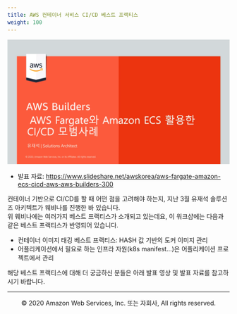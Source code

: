 ```yaml
---
title: AWS 컨테이너 서비스 CI/CD 베스트 프랙티스
weight: 100
---
```



[![AWS Fargate와 Amazon ECS를 사용한 CI/CD 베스트 프랙티스](/static/images/70-appendix/cicd-bp.png)](https://youtu.be/4KmB0BIM9dI)
* 발표 자료: https://www.slideshare.net/awskorea/aws-fargate-amazon-ecs-cicd-aws-aws-builders-300

컨테이너 기반으로 CI/CD를 할 때 어떤 점을 고려해야 하는지, 지난 3월 유재석 솔루션즈 아키텍트가 웨비나를 진행한 바 있습니다.  
위 웨비나에는 여러가지 베스트 프랙티스가 소개되고 있는데요, 이 워크샵에는 다음과 같은 베스트 프랙티스가 반영되어 있습니다.

- 컨테이너 이미지 태깅 베스트 프랙티스: HASH 값 기반의 도커 이미지 관리
- 어플리케이션에서 필요로 하는 인프라 자원(k8s manifest...)은 어플리케이션 프로젝트에서 관리

해당 베스트 프랙티스에 대해 더 궁금하신 분들은 아래 발표 영상 및 발표 자료를 참고하시기 바랍니다.



---
<p align="center">
© 2020 Amazon Web Services, Inc. 또는 자회사, All rights reserved.
</p>
